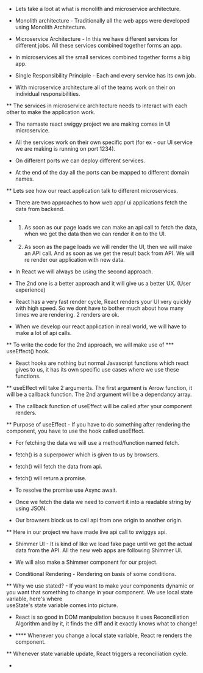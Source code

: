 
* Lets take a loot at what is monolith and microservice architecture.

* Monolith architecture - Traditionally all the web apps were developed using Monolith Architecture.

* Microservice Architecture - In this we have different services for different jobs. All these services combined together forms an app.

* In microservices all the small services combined together forms a big app.

* Single Responsibility Principle - Each and every service has its own job.

* With microservice architecture all of the teams work on their on individual responsibilities.

** The services in microservice architecture needs to interact with each other to make the application work.

* The namaste react swiggy project we are making comes in UI microservice.

* All the services work on their own specific port (for ex - our UI service we are making is running on port 1234).

* On different ports we can deploy different services.

* At the end of the day all the ports can be mapped to different domain names.

** Lets see how our react application talk to different microservices.

* There are two approaches to how web app/ ui applications fetch the data from backend.

 - 1) As soon as our page loads we can make an api call to fetch the data, when we get the data then we can render it on to the UI.
 - 2) As soon as the page loads we will render the UI, then we will make an API call. And as soon as we get the result back from API. We will re render our application with new data.
 
* In React we will always be using the second approach.

* The 2nd one is a better approach and it will give us a better UX. (User experience)

* React has a very fast render cycle, React renders your UI very quickly with high speed. So we dont have to bother much about how many times we are rendering. 2 renders are ok.

* When we develop our react application in real world, we will have to make a lot of api calls.

** To write the code for the 2nd approach, we will make use of *** useEffect() hook.

* React hooks are nothing but normal Javascript functions which react gives to us, it has its own specific use cases where we use these functions.

** useEffect will take 2 arguments. The first argument is Arrow function, it will be a callback function. The 2nd argument will be a dependancy array.

* The callback function of useEffect will be called after your component renders.

** Purpose of useEffect - If you have to do something after rendering the component, you have to use the hook called useEffect.

* For fetching the data we will use a method/function named fetch.

* fetch() is a superpower which is given to us by browsers.

* fetch() will fetch the data from api.

* fetch() will return a promise.

* To resolve the promise use Async await.

* Once we fetch the data we need to convert it into a readable string by using JSON.

* Our browsers block us to call api from one origin to another origin.

** Here in our project we have made live api call to swiggys api.

* Shimmer UI - It is kind of like we load fake page until we get the actual data from the API. All the new web apps are following Shimmer UI.

* We will also make a Shimmer component for our project.

* Conditional Rendering - Rendering on basis of some conditions.

** Why we use stated? - If you want to make your components dynamic or you want that something to change in your component. We use local state variable, here's where	
						useState's state variable comes into picture.
						
* React is so good in DOM manipulation because it uses Reconciliation Algorithm and by it, it finds the diff and it exactly knows what to change!

* **** Whenever you change a local state variable, React re renders the component.

** Whenever state variable update, React triggers a reconciliation cycle.

* 